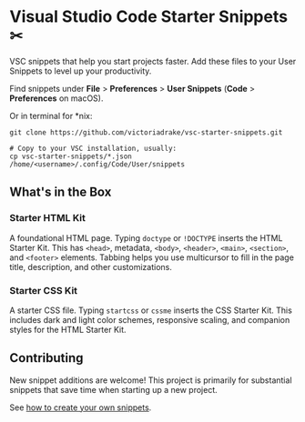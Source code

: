 # Visual Studio Code Starter Snippets ✂

VSC snippets that help you start projects faster. Add these files to your User Snippets to level up your productivity.

Find snippets under **File** > **Preferences** > **User Snippets** (**Code** > **Preferences** on macOS).

Or in terminal for *nix:

```shell
git clone https://github.com/victoriadrake/vsc-starter-snippets.git

# Copy to your VSC installation, usually:
cp vsc-starter-snippets/*.json /home/<username>/.config/Code/User/snippets
```

## What's in the Box

### Starter HTML Kit

A foundational HTML page. Typing `doctype` or `!DOCTYPE` inserts the HTML Starter Kit. This has `<head>`, metadata, `<body>`, `<header>`, `<main>`, `<section>`, and `<footer>` elements. Tabbing helps you use multicursor to fill in the page title, description, and other customizations.

### Starter CSS Kit

A starter CSS file. Typing `startcss` or `cssme` inserts the CSS Starter Kit. This includes dark and light color schemes, responsive scaling, and companion styles for the HTML Starter Kit.

## Contributing

New snippet additions are welcome! This project is primarily for substantial snippets that save time when starting up a new project.

See [how to create your own snippets](https://code.visualstudio.com/docs/editor/userdefinedsnippets#_create-your-own-snippets).
